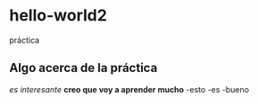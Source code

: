 # hello-world2
práctica
## Algo acerca de la práctica
*es interesante*
**creo que voy a aprender mucho**
-esto
-es
-bueno


